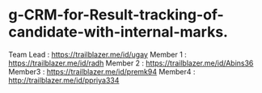 # g-CRM-for-Result-tracking-of-candidate-with-internal-marks.

Team Lead : https://trailblazer.me/id/ugay
Member 1 : https://trailblazer.me/id/radh
Member 2 : https://trailblazer.me/id/Abins36
Member3 : https://trailblazer.me/id/premk94
Member4 : http://trailblazer.me/id/ppriya334






